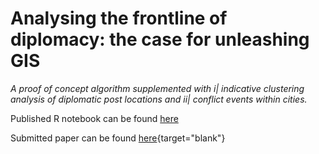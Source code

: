 # Analysing the frontline of diplomacy: the case for unleashing GIS
_A proof of concept algorithm supplemented with i| indicative clustering analysis of diplomatic post locations and ii| conflict events within cities._

Published R notebook can be found [here](http://rpubs.com/antoniosfiala/casa_gis_diplomacy)

Submitted paper can be found [here](https://github.com/antoniosfiala/UCL_CASA_GIS/blob/master/R_Notebook/Final/Submitted%20paper/GIS_WriteUp_20200112_v1.0_lower_size.pdf){target="blank"}
